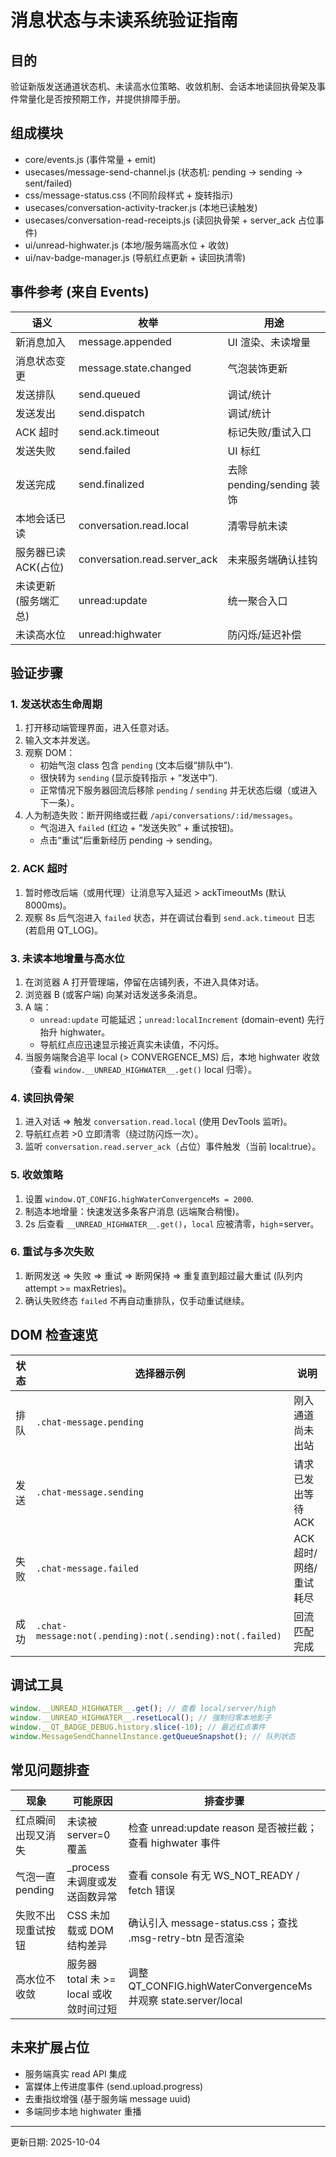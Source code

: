 # 消息状态与未读系统验证指南

## 目的
验证新版发送通道状态机、未读高水位策略、收敛机制、会话本地读回执骨架及事件常量化是否按预期工作，并提供排障手册。

## 组成模块
- core/events.js (事件常量 + emit)
- usecases/message-send-channel.js (状态机: pending -> sending -> sent/failed)
- css/message-status.css (不同阶段样式 + 旋转指示)
- usecases/conversation-activity-tracker.js (本地已读触发)
- usecases/conversation-read-receipts.js (读回执骨架 + server_ack 占位事件)
- ui/unread-highwater.js (本地/服务端高水位 + 收敛)
- ui/nav-badge-manager.js (导航红点更新 + 读回执清零)

## 事件参考 (来自 Events)
| 语义 | 枚举 | 用途 |
|------|------|------|
| 新消息加入 | message.appended | UI 渲染、未读增量 |
| 消息状态变更 | message.state.changed | 气泡装饰更新 |
| 发送排队 | send.queued | 调试/统计 |
| 发送发出 | send.dispatch | 调试/统计 |
| ACK 超时 | send.ack.timeout | 标记失败/重试入口 |
| 发送失败 | send.failed | UI 标红 |
| 发送完成 | send.finalized | 去除 pending/sending 装饰 |
| 本地会话已读 | conversation.read.local | 清零导航未读 |
| 服务器已读ACK(占位) | conversation.read.server_ack | 未来服务端确认挂钩 |
| 未读更新(服务端汇总) | unread:update | 统一聚合入口 |
| 未读高水位 | unread:highwater | 防闪烁/延迟补偿 |

## 验证步骤
### 1. 发送状态生命周期
1. 打开移动端管理界面，进入任意对话。
2. 输入文本并发送。
3. 观察 DOM：
   - 初始气泡 class 包含 `pending` (文本后缀“排队中”).
   - 很快转为 `sending` (显示旋转指示 + “发送中”).
   - 正常情况下服务器回流后移除 `pending` / `sending` 并无状态后缀（或进入下一条）。
4. 人为制造失败：断开网络或拦截 `/api/conversations/:id/messages`。
   - 气泡进入 `failed` (红边 + “发送失败” + 重试按钮)。
   - 点击“重试”后重新经历 pending -> sending。 

### 2. ACK 超时
1. 暂时修改后端（或用代理）让消息写入延迟 > ackTimeoutMs (默认 8000ms)。
2. 观察 8s 后气泡进入 `failed` 状态，并在调试台看到 `send.ack.timeout` 日志 (若启用 QT_LOG)。

### 3. 未读本地增量与高水位
1. 在浏览器 A 打开管理端，停留在店铺列表，不进入具体对话。
2. 浏览器 B (或客户端) 向某对话发送多条消息。
3. A 端：
   - `unread:update` 可能延迟；`unread:localIncrement` (domain-event) 先行抬升 highwater。
   - 导航红点应迅速显示接近真实未读值，不闪烁。
4. 当服务端聚合追平 local (> CONVERGENCE_MS) 后，本地 highwater 收敛（查看 `window.__UNREAD_HIGHWATER__.get()` local 归零）。

### 4. 读回执骨架
1. 进入对话 => 触发 `conversation.read.local` (使用 DevTools 监听)。
2. 导航红点若 >0 立即清零（绕过防闪烁一次）。
3. 监听 `conversation.read.server_ack`（占位）事件触发（当前 local:true）。

### 5. 收敛策略
1. 设置 `window.QT_CONFIG.highWaterConvergenceMs = 2000`.
2. 制造本地增量：快速发送多条客户消息 (远端聚合稍慢)。
3. 2s 后查看 `__UNREAD_HIGHWATER__.get()`，`local` 应被清零，`high`=server。

### 6. 重试与多次失败
1. 断网发送 => 失败 => 重试 => 断网保持 => 重复直到超过最大重试 (队列内 attempt >= maxRetries)。
2. 确认失败终态 `failed` 不再自动重排队，仅手动重试继续。

## DOM 检查速览
| 状态 | 选择器示例 | 说明 |
|------|------------|------|
| 排队 | `.chat-message.pending` | 刚入通道尚未出站 |
| 发送 | `.chat-message.sending` | 请求已发出等待ACK |
| 失败 | `.chat-message.failed` | ACK 超时/网络/重试耗尽 |
| 成功 | `.chat-message:not(.pending):not(.sending):not(.failed)` | 回流匹配完成 |

## 调试工具
```js
window.__UNREAD_HIGHWATER__.get(); // 查看 local/server/high
window.__UNREAD_HIGHWATER__.resetLocal(); // 强制归零本地影子
window.__QT_BADGE_DEBUG.history.slice(-10); // 最近红点事件
window.MessageSendChannelInstance.getQueueSnapshot(); // 队列状态
```

## 常见问题排查
| 现象 | 可能原因 | 排查步骤 |
|------|----------|----------|
| 红点瞬间出现又消失 | 未读被 server=0 覆盖 | 检查 unread:update reason 是否被拦截；查看 highwater 事件 |
| 气泡一直 pending | _process 未调度或发送函数异常 | 查看 console 有无 WS_NOT_READY / fetch 错误 |
| 失败不出现重试按钮 | CSS 未加载或 DOM 结构差异 | 确认引入 message-status.css；查找 .msg-retry-btn 是否渲染 |
| 高水位不收敛 | 服务器 total 未 >= local 或收敛时间过短 | 调整 QT_CONFIG.highWaterConvergenceMs 并观察 state.server/local |

## 未来扩展占位
- 服务端真实 read API 集成
- 富媒体上传进度事件 (send.upload.progress)
- 去重指纹增强 (基于服务端 message uuid)
- 多端同步本地 highwater 重播

---
更新日期: 2025-10-04
